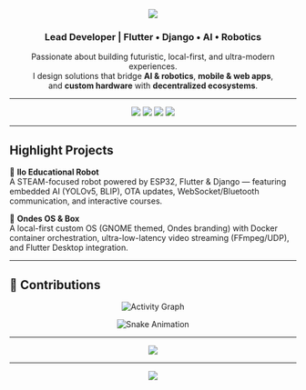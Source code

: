 <!-- Banner -->
<p align="center">
  <img src="https://capsule-render.vercel.app/api?type=waving&color=0:00c6ff,100:0072ff&height=200&section=header&text=Martin%20Bellot&fontSize=50&fontColor=ffffff&animation=twinkling&fontAlignY=35"/>
</p>

<!-- Bio -->
<h3 align="center">Lead Developer | Flutter • Django • AI • Robotics</h3>
<p align="center">
  Passionate about building futuristic, local-first, and ultra-modern experiences.<br/>
  I design solutions that bridge <b>AI & robotics</b>, <b>mobile & web apps</b>,<br/>
  and <b>custom hardware</b> with <b>decentralized ecosystems</b>.
</p>

---

<!-- Badges -->
<p align="center">
  <img src="https://img.shields.io/badge/Code-Flutter-02569B?logo=flutter&logoColor=white"/>
  <img src="https://img.shields.io/badge/Backend-Django-092E20?logo=django&logoColor=white"/>
  <img src="https://img.shields.io/badge/AI-YOLOv5%20•%20LLM-ff6f00?logo=openai&logoColor=white"/>
  <img src="https://img.shields.io/badge/Hardware-ESP32-3C3C3C?logo=espressif&logoColor=white"/>
</p>

---

<!-- Projects -->
## Highlight Projects

🔹 **Ilo Educational Robot**  
A STEAM-focused robot powered by ESP32, Flutter & Django — featuring embedded AI (YOLOv5, BLIP), OTA updates, WebSocket/Bluetooth communication, and interactive courses.  

🔹 **Ondes OS & Box**  
A local-first custom OS (GNOME themed, Ondes branding) with Docker container orchestration, ultra-low-latency video streaming (FFmpeg/UDP), and Flutter Desktop integration.   

---

<!-- Contributions -->
## 🖤 Contributions

<p align="center">
  <img src="https://github-readme-activity-graph.vercel.app/graph?username=martinbellot&theme=react-dark&hide_border=true&bg_color=0D1117&color=00c6ff&line=0072ff&point=ffffff" alt="Activity Graph"/>
</p>

<p align="center">
  <img src="https://github.com/martinbellot/martinbellot/blob/output/github-contribution-grid-snake-dark.svg" alt="Snake Animation"/>
</p>

---

<!-- Quote -->
<p align="center">
  <img src="https://quotes-github-readme.vercel.app/api?type=horizontal&theme=dark&quote=Build%20the%20future,%20locally%20first.&author=Martin%20Bellot"/>
</p>

---

<!-- Footer -->
<p align="center">
  <img src="https://capsule-render.vercel.app/api?type=waving&color=0:00c6ff,100:0072ff&height=120&section=footer"/>
</p>
